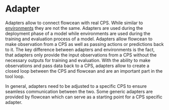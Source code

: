 # Adapter

Adapters allow to connect flowcean with real CPS.
While similar to [environments](https://flowcean.me/user_guide/environment/) they are not the same.
Adapters are used during the deployment phase of a model while environments are used during the training and evaluation process of a model.
Adapters allow flowcean to make observation from a CPS as well as passing actions or predictions back to it.
The key difference between adapters and environments is the fact, that adapters only provide the input observations from a CPS without the necessary outputs for training and evaluation.
With the ability to make observations and pass data back to a CPS, adapters allow to create a closed loop between the CPS and flowcean and are an important part in the tool loop.
<!-- The figure below shows how adapters are integrated in the tool loop and therefore the deployment phase of a model. -->

In general, adapters need to be adjusted to a specific CPS to ensure seamless communication between the two.
Some generic adapters are provided by flowcean which can serve as a starting point for a CPS specific adapter.
